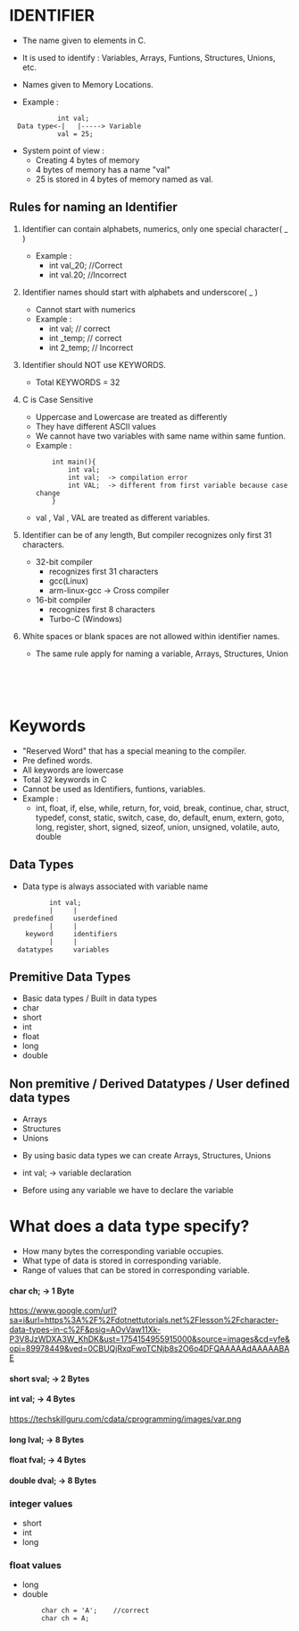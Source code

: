 # IDENTIFIER

- The name given to elements in C.
- It is used to identify : Variables, Arrays, Funtions, Structures, Unions, etc.
- Names given to Memory Locations.
  <br>

- Example :

```
            int val;
  Data type<-|   |-----> Variable
            val = 25;
```

- System point of view :
  - Creating 4 bytes of memory
  - 4 bytes of memory has a name "val"
  - 25 is stored in 4 bytes of memory named as val.

## Rules for naming an Identifier

1. Identifier can contain alphabets, numerics, only one special character( \_ )

   - Example :
     - int val_20; //Correct
     - int val.20; //Incorrect

2. Identifier names should start with alphabets and underscore( \_ )

   - Cannot start with numerics
   - Example :
     - int val; // correct
     - int \_temp; // correct
     - int 2_temp; // Incorrect

3. Identifier should NOT use KEYWORDS.

   - Total KEYWORDS = 32

4. C is Case Sensitive

   - Uppercase and Lowercase are treated as differently
   - They have different ASCII values
   - We cannot have two variables with same name within same funtion.
   - Example :
     ```
         int main(){
             int val;
             int val;  -> compilation error
             int VAL;  -> different from first variable because case change
         }
     ```
   - val , Val , VAL are treated as different variables.

5. Identifier can be of any length, But compiler recognizes only first 31 characters.

   - 32-bit compiler
     - recognizes first 31 characters
     - gcc(Linux)
     - arm-linux-gcc -> Cross compiler
   - 16-bit compiler
     - recognizes first 8 characters
     - Turbo-C (Windows)

6. White spaces or blank spaces are not allowed within identifier names.
   - The same rule apply for naming a variable, Arrays, Structures, Union

<br>
<br>
<br>

# Keywords

- "Reserved Word" that has a special meaning to the compiler.
- Pre defined words.
- All keywords are lowercase
- Total 32 keywords in C
- Cannot be used as Identifiers, funtions, variables.
- Example :
  - int, float, if, else, while, return, for, void, break, continue, char, struct, typedef, const, static, switch, case, do, default, enum, extern, goto, long, register, short, signed, sizeof, union, unsigned, volatile, auto, double

## Data Types

- Data type is always associated with variable name

```
          int val;
          |     |
 predefined     userdefined
          |     |
    keyword     identifiers
          |     |
  datatypes     variables
```

## Premitive Data Types

- Basic data types / Built in data types
- char
- short
- int
- float
- long
- double

## Non premitive / Derived Datatypes / User defined data types

- Arrays
- Structures
- Unions

* By using basic data types we can create Arrays, Structures, Unions

* int val; -> variable declaration
* Before using any variable we have to declare the variable

# What does a data type specify?

- How many bytes the corresponding variable occupies.
- What type of data is stored in corresponding variable.
- Range of values that can be stored in corresponding variable.

#### char ch; -> 1 Byte

https://www.google.com/url?sa=i&url=https%3A%2F%2Fdotnettutorials.net%2Flesson%2Fcharacter-data-types-in-c%2F&psig=AOvVaw11Xk-P3V8JzWDXA3W_KhDK&ust=1754154955915000&source=images&cd=vfe&opi=89978449&ved=0CBUQjRxqFwoTCNjb8s2O6o4DFQAAAAAdAAAAABAE

#### short sval; -> 2 Bytes

#### int val; -> 4 Bytes

https://techskillguru.com/cdata/cprogramming/images/var.png

#### long lval; -> 8 Bytes

#### float fval; -> 4 Bytes

#### double dval; -> 8 Bytes

### integer values

- short
- int
- long

### float values

- long
- double


```
        char ch = 'A';    //correct
        char ch = A;
```

